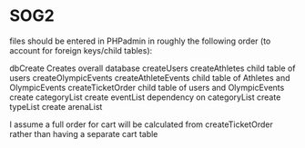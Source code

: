 # SOG2
files should be entered in PHPadmin in roughly the following order (to account for foreign keys/child tables):

dbCreate                Creates overall database
createUsers
createAthletes          child table of users
createOlympicEvents
createAthleteEvents     child table of Athletes and OlympicEvents
createTicketOrder       child table of users and OlympicEvents
create categoryList
create eventList        dependency on categoryList 
create typeList
create arenaList

I assume a full order for cart will be calculated from createTicketOrder rather than having a separate cart table
